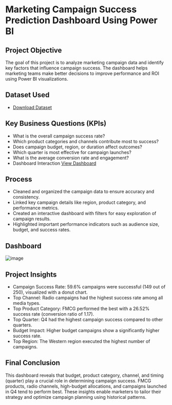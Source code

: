 # Marketing Campaign Success Prediction Dashboard Using Power BI
## Project Objective 
The goal of this project is to analyze marketing campaign data and identify key factors that influence campaign success. The dashboard helps marketing teams make better decisions to improve performance and ROI using Power BI visualizations.
## Dataset Used
- <a href="https://github.com/hiraazmat381/Marketing-Campaign-Success-Dashboard/blob/main/predictive_campaign_success.xlsx" target="_blank">Download Dataset</a>
## Key Business Questions (KPIs)
- What is the overall campaign success rate?
- Which product categories and channels contribute most to success?
- Does campaign budget, region, or duration affect outcomes?
- Which quarter is most effective for campaign launches?
- What is the average conversion rate and engagement?
- Dashboard Interaction <a href="https://github.com/hiraazmat381/Marketing-Campaign-Success-Dashboard/blob/main/Market%20Campaign%20Success%20Dashboard.pdf" target="_blank">View Dashboard</a>
## Process
- Cleaned and organized the campaign data to ensure accuracy and consistency.
- Linked key campaign details like region, product category, and performance metrics.
- Created an interactive dashboard with filters for easy exploration of campaign results.
- Highlighted important performance indicators such as audience size, budget, and success rates.
## Dashboard 
![image](https://github.com/user-attachments/assets/fca0dd1e-1dc0-4100-840d-94da37287d12)
## Project Insights
- Campaign Success Rate: 59.6% campaigns were successful (149 out of 250), visualized with a donut chart.
- Top Channel: Radio campaigns had the highest success rate among all media types.
- Top Product Category: FMCG performed the best with a 26.52% success rate (conversion ratio of 1.17).
- Top Quarter: Q4 had the highest campaign success compared to other quarters.
- Budget Impact: Higher budget campaigns show a significantly higher success rate.
- Top Region: The Western region executed the highest number of campaigns.
## Final Conclusion 
This dashboard reveals that budget, product category, channel, and timing (quarter) play a crucial role in determining campaign success. FMCG products, radio channels, high-budget allocations, and campaigns launched in Q4 tend to perform best. These insights enable marketers to tailor their strategy and optimize campaign planning using historical patterns.


